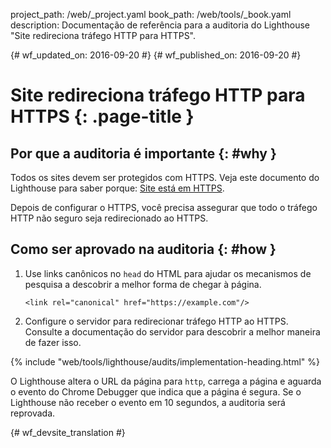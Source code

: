project_path: /web/_project.yaml
book_path: /web/tools/_book.yaml
description: Documentação de referência para a auditoria do Lighthouse "Site redireciona tráfego HTTP para HTTPS".

{# wf_updated_on: 2016-09-20 #}
{# wf_published_on: 2016-09-20 #}

# Site redireciona tráfego HTTP para HTTPS  {: .page-title }

## Por que a auditoria é importante {: #why }

Todos os sites devem ser protegidos com HTTPS. Veja este documento do Lighthouse para
saber porque: [Site está em HTTPS](https).

Depois de configurar o HTTPS, você precisa assegurar que todo o tráfego HTTP
não seguro seja redirecionado ao HTTPS.

## Como ser aprovado na auditoria {: #how }

1. Use links canônicos no `head` do HTML para ajudar os mecanismos de pesquisa a descobrir
   a melhor forma de chegar à página.

       <link rel="canonical" href="https://example.com"/>

2. Configure o servidor para redirecionar tráfego HTTP ao HTTPS. Consulte a documentação
   do servidor para descobrir a melhor maneira de fazer isso.

{% include "web/tools/lighthouse/audits/implementation-heading.html" %}

O Lighthouse altera o URL da página para `http`, carrega a página e aguarda o
evento do Chrome Debugger que indica que a página é segura. Se o
Lighthouse não receber o evento em 10 segundos, a auditoria será reprovada.


{# wf_devsite_translation #}
